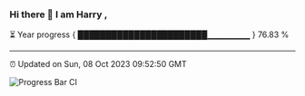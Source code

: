 ### Hi there 👋 I am Harry , 

⏳ Year progress { ███████████████████████▁▁▁▁▁▁▁ } 76.83 %

---

⏰ Updated on Sun, 08 Oct 2023 09:52:50 GMT

![Progress Bar CI](https://github.com/duykhang68/duykhang68/workflows/Progress%20Bar%20CI/badge.svg)
